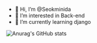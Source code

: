 - 👋 Hi, I’m @Seokminida
- 👀 I’m interested in Back-end
- 🌱 I’m currently learning django

![Anurag's GitHub stats](https://github-readme-stats.vercel.app/api?username=Seokminida&show_icons=true&theme=radical)
